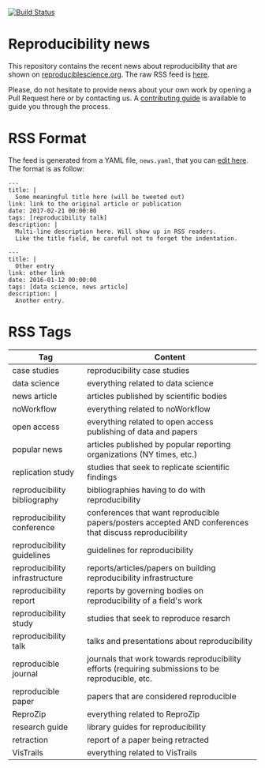[![Build Status](https://travis-ci.org/ViDA-NYU/reproducibility-news.svg?branch=master)](https://travis-ci.org/ViDA-NYU/reproducibility-news)

Reproducibility news
====================

This repository contains the recent news about reproducibility that are shown on [reproduciblescience.org](https://reproduciblescience.org/). The raw RSS feed is [here](https://vida-nyu.github.io/reproducibility-news/feed.rss).

Please, do not hesitate to provide news about your own work by opening a Pull Request here or by contacting us. A [contributing guide](CONTRIBUTING.md) is available to guide you through the process.

RSS Format
==========

The feed is generated from a YAML file, `news.yaml`, that you can [edit here](https://github.com/ViDA-NYU/reproducibility-news/edit/master/news.yaml). The format is as follow:

```
---
title: |
  Some meaningful title here (will be tweeted out)
link: link to the original article or publication
date: 2017-02-21 00:00:00
tags: [reproducibility talk]
description: |
  Multi-line description here. Will show up in RSS readers.
  Like the title field, be careful not to forget the indentation.

---
title: |
  Other entry
link: other link
date: 2016-01-12 00:00:00
tags: [data science, news article]
description: |
  Another entry.
```

RSS Tags
========
| Tag | Content |
|--------------------------------|---------------------------------------------------------------------------------------------------------|
| case studies | reproducibility case studies |
| data science | everything related to data science |
| news article | articles published by scientific bodies |
| noWorkflow | everything related to noWorkflow |
| open access | everything related to open access publishing of data and papers |
| popular news | articles published by popular reporting organizations (NY times, etc.) |
| replication study | studies that seek to replicate scientific findings |
| reproducibility bibliography | bibliographies having to do with reproducibility |
| reproducibility conference | conferences that want reproducible papers/posters accepted AND conferences that discuss reproducibility |
| reproducibility guidelines | guidelines for reproducibility |
| reproducibility infrastructure | reports/articles/papers on building reproducibility infrastructure |
| reproducibility report | reports by governing bodies on reproducibility of a field's work |
| reproducibility study | studies that seek to reproduce resarch |
| reproducibility talk | talks and presentations about reproducibility |
| reproducible journal | journals that work towards reproducibility efforts (requiring submissions to be reproducible, etc. |
| reproducible paper | papers that are considered reproducible |
| ReproZip | everything related to ReproZip |
| research guide | library guides for reproducibility |
| retraction | report of a paper being retracted |
| VisTrails | everything related to VisTrails |

